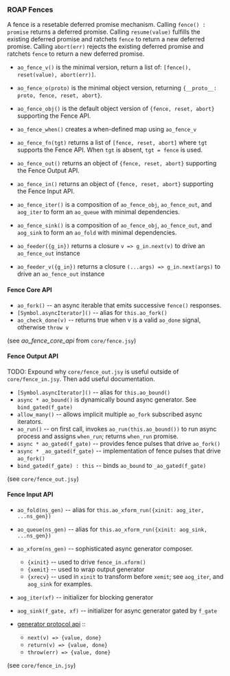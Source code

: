 ### ROAP Fences

A fence is a resetable deferred promise mechanism.
Calling `fence() : promise` returns a deferred promise.
Calling `resume(value)` fulfills the existing deferred promise and ratchets `fence` to return a new deferred promise.
Calling `abort(err)` rejects the existing deferred promise and ratchets `fence` to return a new deferred promise.

- `ao_fence_v()` is the minimal version, return a list of: `[fence(), reset(value), abort(err)]`.
- `ao_fence_o(proto)` is the minimal object version, returning `{__proto__: proto, fence, reset, abort}`.
- `ao_fence_obj()` is the default object version of `{fence, reset, abort}` supporting the Fence API.

- `ao_fence_when()` creates a when-defined map using `ao_fence_v`

- `ao_fence_fn(tgt)` returns a list of `[fence, reset, abort]` where `tgt` supports the Fence API.
  When `tgt` is absent, `tgt = fence` is used.

- `ao_fence_out()` returns an object of `{fence, reset, abort}` supporting the Fence Output API.
- `ao_fence_in()` returns an object of `{fence, reset, abort}` supporting the Fence Input API.

- `ao_fence_iter()` is a composition of `ao_fence_obj`, `ao_fence_out`, and `aog_iter` to form an `ao_queue` with minimal dependencies.
- `ao_fence_sink()` is a composition of `ao_fence_obj`, `ao_fence_out`, and `aog_sink` to form an `ao_fold` with minimal dependencies.

- `ao_feeder({g_in})` returns a closure `v => g_in.next(v)` to drive an `ao_fence_out` instance
- `ao_feeder_v({g_in})` returns a closure `(...args) => g_in.next(args)` to drive an `ao_fence_out` instance


#### Fence Core API


- `ao_fork()` -- an async iterable that emits successive `fence()` responses.
- `[Symbol.asyncIterator]()` -- alias for `this.ao_fork()`
- `ao_check_done(v)` -- returns true when v is a valid `ao_done` signal, otherwise `throw v`


(see _ao_fence_core_api_ from `core/fence.jsy`)


#### Fence Output API

TODO: Expound why `core/fence_out.jsy` is useful outside of `core/fence_in.jsy`.
Then add useful documentation.


- `[Symbol.asyncIterator]()` -- alias for `this.ao_bound()`
- `async * ao_bound()` is dynamically bound async generator. See `bind_gated(f_gate)`
- `allow_many()` -- allows implicit multiple `ao_fork` subscribed async iterators.
- `ao_run()` -- on first call, invokes `ao_run(this.ao_bound())` to run async process and assigns `when_run`; returns `when_run` promise.
- `async * ao_gated(f_gate)` -- provides fence pulses that drive `ao_fork()`
- `async * _ao_gated(f_gate)` -- implementation of fence pulses that drive `ao_fork()`
- `bind_gated(f_gate) : this` -- binds `ao_bound` to `_ao_gated(f_gate)`


(see `core/fence_out.jsy`)


#### Fence Input API

- `ao_fold(ns_gen)` -- alias for `this.ao_xform_run({xinit: aog_iter, ...ns_gen})`
- `ao_queue(ns_gen)` -- alias for `this.ao_xform_run({xinit: aog_sink, ...ns_gen})`
- `ao_xform(ns_gen)` -- sophisticated async generator composer.
  - `{xinit}` -- used to drive `fence_in.xform()`
  - `{xemit}` -- used to wrap output generator
  - `{xrecv}` -- used in `xinit` to transform before `xemit`; see `aog_iter`, and `aog_sink` for examples.

- `aog_iter(xf)` -- initializer for blocking generator
- `aog_sink(f_gate, xf)` -- initializer for async generator gated by `f_gate`

- [generator protocol api](https://developer.mozilla.org/en-US/docs/Web/JavaScript/Reference/Iteration_protocols) ::
  - `next(v) => {value, done}`
  - `return(v) => {value, done}`
  - `throw(err) => {value, done}`


(see `core/fence_in.jsy`)

